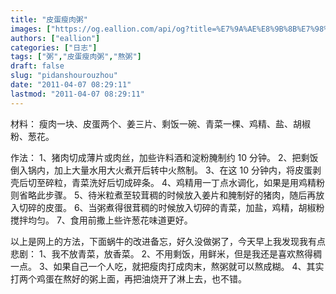```yaml
---
title: "皮蛋瘦肉粥"
images: ["https://og.eallion.com/api/og?title=%E7%9A%AE%E8%9B%8B%E7%98%A6%E8%82%89%E7%B2%A5"]
authors: ["eallion"]
categories: ["日志"]
tags: ["粥","皮蛋瘦肉粥","熬粥"]
draft: false
slug: "pidanshourouzhou"
date: "2011-04-07 08:29:11"
lastmod: "2011-04-07 08:29:11"
---
```


材料：
瘦肉一块、皮蛋两个、姜三片、剩饭一碗、青菜一棵、鸡精、盐、胡椒粉、葱花。

作法：
1、猪肉切成薄片或肉丝，加些许料酒和淀粉腌制约 10 分钟。
2、把剩饭倒入锅内，加上大量水用大火煮开后转中火熬制。
3、在这 10 分钟内，将皮蛋剥壳后切至碎粒，青菜洗好后切成碎条。
4、鸡精用一丁点水调化，如果是用鸡精粉则省略此步骤。
5、待米粒煮至较茸稠的时候放入姜片和腌制好的猪肉，随后再放入切碎的皮蛋。
6、当粥煮得很茸稠的时候放入切碎的青菜，加盐，鸡精，胡椒粉搅拌均匀。
7、食用前撒上些许葱花味道更好。

以上是网上的方法，下面蜗牛的改进备忘，好久没做粥了，今天早上我发现我有点悲剧：
1、我不放青菜，放香菜。
2、不用剩饭，用鲜米，但是我还是喜欢熬得稠一点。
3、如果自己一个人吃，就把瘦肉打成肉末，熬粥就可以熬成糊。
4、其实打两个鸡蛋在熬好的粥上面，再把油烧开了淋上去，也不错。
